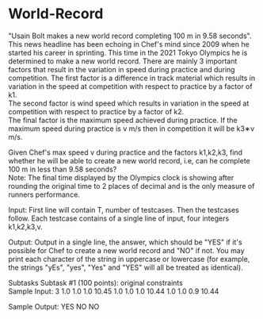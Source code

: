 # World-Record
"Usain Bolt makes a new world record completing 100 m in 9.58 seconds".  
This news headline has been echoing in Chef's mind since 2009 when he started his career in sprinting. This time in the 2021 Tokyo Olympics he is determined to make a new world record.  There are mainly 3 important factors that result in the variation in speed during practice and during competition.
The first factor is a difference in track material which results in variation in the speed at competition with respect to practice by a factor of k1.  
The second factor is wind speed which results in variation in the speed at competition with respect to practice by a factor of k2.  
The final factor is the maximum speed achieved during practice. If the maximum speed during practice is v m/s then in competition it will be k3∗v m/s.  

Given Chef's max speed v during practice and the factors k1,k2,k3, find whether he will be able to create a new world record, i.e, can he complete 100 m in less than 9.58 seconds?  
Note: The final time displayed by the Olympics clock is showing after rounding the original time to 2 places of decimal and is the only measure of runners performance.  

Input:
First line will contain T, number of testcases. Then the testcases follow. Each testcase contains of a single line of input, four integers k1,k2,k3,v.

Output:
Output in a single line, the answer, which should be "YES" if it's possible for Chef to create a new world record and "NO" if not.  You may print each character of the string in uppercase or lowercase (for example, the strings "yEs", "yes", "Yes" and "YES" will all be treated as identical).

Subtasks 
Subtask #1 (100 points): original constraints  
Sample Input: 
3 
1.0 1.0 1.0 10.45 
1.0 1.0 1.0 10.44 
1.0 1.0 0.9 10.44 

Sample Output: 
YES 
NO 
NO
